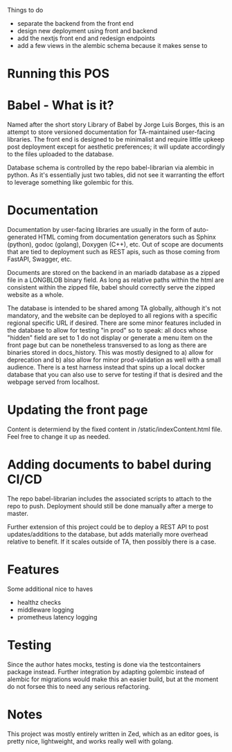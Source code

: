 Things to do
- separate the backend from the front end
- design new deployment using front and backend
- add the nextjs front end and redesign endpoints
- add a few views in the alembic schema because it makes sense to

# Running this POS


# Babel - What is it?

Named after the short story Library of Babel by Jorge Luis Borges, this is an attempt to store
versioned documentation for TA-maintained user-facing libraries. The front end is designed to be
minimalist and require little upkeep post deployment except for aesthetic preferences; it will update
accordingly to the files uploaded to the database.

Database schema is controlled by the repo babel-librarian via alembic in python. As it's essentially
just two tables, did not see it warranting the effort to leverage something like golembic for this.

# Documentation

Documentation by user-facing libraries are usually in the form of auto-generated HTML coming from
documentation generators such as Sphinx (python), godoc (golang), Doxygen (C++), etc. Out of scope are
documents that are tied to deployment such as REST apis, such as those coming from FastAPI, Swagger,
etc.

Documents are stored on the backend in an mariadb database as a zipped file in a
LONGBLOB binary field. As long as relative paths within the html are consistent within the zipped file,
babel should correctly serve the zipped website as a whole.

The database is intended to be shared among TA globally, although it's not mandatory, and the website
can be deployed to all regions with a specific regional specific URL if desired. There are some minor
features included in the database to allow for testing "in prod" so to speak: all docs whose "hidden"
field are set to 1 do not display or generate a menu item on the front page but can be nonetheless
transversed to as long as there are binaries stored in docs_history. This was mostly designed to
a) allow for deprecation and b) also allow for minor prod-validation as well with a small audience.
There is a test harness instead that spins up a local docker database that you can also use to serve
for testing if that is desired and the webpage served from localhost.

# Updating the front page

Content is determiend by the fixed content in /static/indexContent.html file. Feel free to change it
up as needed.

# Adding documents to babel during CI/CD

The repo babel-librarian includes the associated scripts to attach to the repo to push. Deployment
should still be done manually after a merge to master.

Further extension of this project could be to deploy a REST API to post updates/additions to the database,
but adds materially more overhead relative to benefit. If it scales outside of TA, then possibly
there is a case.

# Features

Some additional nice to haves
- healthz checks
- middleware logging
- prometheus latency logging

# Testing

Since the author hates mocks, testing is done via the testcontainers package instead. Further
integration by adapting golembic instead of alembic for migrations would make this an easier build,
but at the moment do not forsee this to need any serious refactoring.

# Notes
This project was mostly entirely written in Zed, which as an editor goes, is pretty nice, lightweight,
and works really well with golang.
